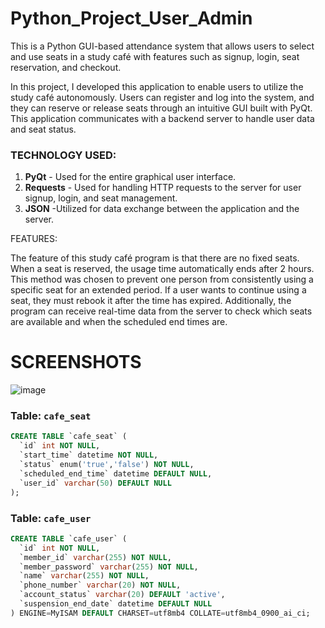 # Python_Project_User_Admin

This is a Python GUI-based attendance system that allows users to select and use seats in a study café with features such as signup, login, seat reservation, and checkout.

In this project, I developed this application to enable users to utilize the study café autonomously. Users can register and log into the system, and they can reserve or release seats through an intuitive GUI built with PyQt. This application communicates with a backend server to handle user data and seat status.

### TECHNOLOGY USED:

1. **PyQt** - Used for the entire graphical user interface.
2. **Requests** - Used for handling HTTP requests to the server for user signup, login, and seat management.
3. **JSON** -Utilized for data exchange between the application and the server.


FEATURES:

The feature of this study café program is that there are no fixed seats. When a seat is reserved, the usage time automatically ends after 2 hours. This method was chosen to prevent one person from consistently using a specific seat for an extended period. If a user wants to continue using a seat, they must rebook it after the time has expired. Additionally, the program can receive real-time data from the server to check which seats are available and when the scheduled end times are.

# SCREENSHOTS
![image](https://github.com/user-attachments/assets/e02826df-62ce-46f6-a27e-7a419fbfcabc)

### Table: `cafe_seat`

```sql
CREATE TABLE `cafe_seat` (
  `id` int NOT NULL,
  `start_time` datetime NOT NULL,
  `status` enum('true','false') NOT NULL,
  `scheduled_end_time` datetime DEFAULT NULL,
  `user_id` varchar(50) DEFAULT NULL
);
```
### Table: `cafe_user`

```sql
CREATE TABLE `cafe_user` (
  `id` int NOT NULL,
  `member_id` varchar(255) NOT NULL,
  `member_password` varchar(255) NOT NULL,
  `name` varchar(255) NOT NULL,
  `phone_number` varchar(20) NOT NULL,
  `account_status` varchar(20) DEFAULT 'active',
  `suspension_end_date` datetime DEFAULT NULL
) ENGINE=MyISAM DEFAULT CHARSET=utf8mb4 COLLATE=utf8mb4_0900_ai_ci;
```

